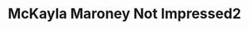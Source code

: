 ---
layout: post
title:  "McKayla Maroney Not Impressed2"
categories: meme-template
template_id: 192
---
